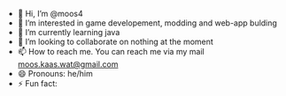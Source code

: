 - 👋 Hi, I’m @moos4
- 👀 I’m interested in game developement, modding and web-app bulding
- 🌱 I’m currently learning java
- 💞️ I’m looking to collaborate on nothing at the moment
- 📫 How to reach me. You can reach me via my mail moos.kaas.wat@gmail.com
- 😄 Pronouns: he/him
- ⚡ Fun fact: 

<!---
moos4/moos4 is a ✨ special ✨ repository because its `README.md` (this file) appears on your GitHub profile.
You can click the Preview link to take a look at your changes.
--->
